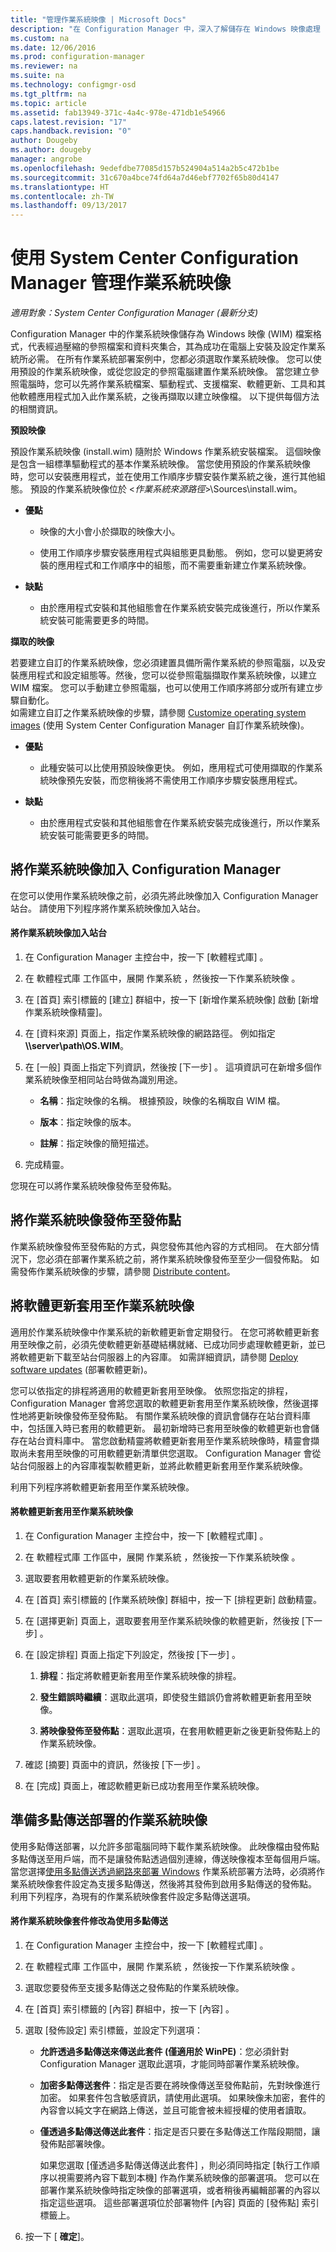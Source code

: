```yaml
---
title: "管理作業系統映像 | Microsoft Docs"
description: "在 Configuration Manager 中，深入了解儲存在 Windows 映像處理 (WIM) 檔案中的作業系統映像管理方法。"
ms.custom: na
ms.date: 12/06/2016
ms.prod: configuration-manager
ms.reviewer: na
ms.suite: na
ms.technology: configmgr-osd
ms.tgt_pltfrm: na
ms.topic: article
ms.assetid: fab13949-371c-4a4c-978e-471db1e54966
caps.latest.revision: "17"
caps.handback.revision: "0"
author: Dougeby
ms.author: dougeby
manager: angrobe
ms.openlocfilehash: 9edefdbe77085d157b524904a514a2b5c472b1be
ms.sourcegitcommit: 31c670a4bce74fd64a7d46ebf7702f65b80d4147
ms.translationtype: HT
ms.contentlocale: zh-TW
ms.lasthandoff: 09/13/2017
---
```

# <a name="manage-operating-system-images-with-system-center-configuration-manager"></a>使用 System Center Configuration Manager 管理作業系統映像

*適用對象：System Center Configuration Manager (最新分支)*

Configuration Manager 中的作業系統映像儲存為 Windows 映像 (WIM) 檔案格式，代表經過壓縮的參照檔案和資料夾集合，其為成功在電腦上安裝及設定作業系統所必需。 在所有作業系統部署案例中，您都必須選取作業系統映像。   您可以使用預設的作業系統映像，或從您設定的參照電腦建置作業系統映像。 當您建立參照電腦時，您可以先將作業系統檔案、驅動程式、支援檔案、軟體更新、工具和其他軟體應用程式加入此作業系統，之後再擷取以建立映像檔。 以下提供每個方法的相關資訊。  

 **預設映像**  

 預設作業系統映像 (install.wim) 隨附於 Windows 作業系統安裝檔案。 這個映像是包含一組標準驅動程式的基本作業系統映像。 當您使用預設的作業系統映像時，您可以安裝應用程式，並在使用工作順序步驟安裝作業系統之後，進行其他組態。  預設的作業系統映像位於 <*作業系統來源路徑*>\Sources\install.wim。  

-   **優點**  

    -   映像的大小會小於擷取的映像大小。  

    -   使用工作順序步驟安裝應用程式與組態更具動態。 例如，您可以變更將安裝的應用程式和工作順序中的組態，而不需要重新建立作業系統映像。  

-   **缺點**  

    -   由於應用程式安裝和其他組態會在作業系統安裝完成後進行，所以作業系統安裝可能需要更多的時間。  

 **擷取的映像**  

 若要建立自訂的作業系統映像，您必須建置具備所需作業系統的參照電腦，以及安裝應用程式和設定組態等。然後，您可以從參照電腦擷取作業系統映像，以建立 WIM 檔案。 您可以手動建立參照電腦，也可以使用工作順序將部分或所有建立步驟自動化。   
如需建立自訂之作業系統映像的步驟，請參閱 [Customize operating system images](customize-operating-system-images.md) (使用 System Center Configuration Manager 自訂作業系統映像)。  

-   **優點**  

    -   此種安裝可以比使用預設映像更快。 例如，應用程式可使用擷取的作業系統映像預先安裝，而您稍後將不需使用工作順序步驟安裝應用程式。  

-   **缺點**  

    -   由於應用程式安裝和其他組態會在作業系統安裝完成後進行，所以作業系統安裝可能需要更多的時間。  


##  <a name="BKMK_AddOSImages"></a> 將作業系統映像加入 Configuration Manager  
 在您可以使用作業系統映像之前，必須先將此映像加入 Configuration Manager 站台。 請使用下列程序將作業系統映像加入站台。  

#### <a name="to-add-an-operating-system-image-to-a-site"></a>將作業系統映像加入站台  

1.  在 Configuration Manager 主控台中，按一下 [軟體程式庫] 。  

2.  在 軟體程式庫  工作區中，展開 作業系統 ，然後按一下作業系統映像 。  

3.  在 [首頁]  索引標籤的 [建立]  群組中，按一下 [新增作業系統映像]  啟動 [新增作業系統映像精靈]。  

4.  在 [資料來源]  頁面上，指定作業系統映像的網路路徑。 例如指定 **\\\server\path\OS.WIM**。  

5.  在 [一般]  頁面上指定下列資訊，然後按 [下一步] 。 這項資訊可在新增多個作業系統映像至相同站台時做為識別用途。  

    -   **名稱**：指定映像的名稱。 根據預設，映像的名稱取自 WIM 檔。  

    -   **版本**：指定映像的版本。  

    -   **註解**：指定映像的簡短描述。  

6.  完成精靈。  

 您現在可以將作業系統映像發佈至發佈點。  

##  <a name="BKMK_DistributeBootImages"></a> 將作業系統映像發佈至發佈點  
 作業系統映像發佈至發佈點的方式，與您發佈其他內容的方式相同。 在大部分情況下，您必須在部署作業系統之前，將作業系統映像發佈至至少一個發佈點。 如需發佈作業系統映像的步驟，請參閱 [Distribute content](../../core/servers/deploy/configure/deploy-and-manage-content.md#bkmk_distribute)。  

##  <a name="BKMK_OSImagesApplyUpdates"></a> 將軟體更新套用至作業系統映像  
 適用於作業系統映像中作業系統的新軟體更新會定期發行。 在您可將軟體更新套用至映像之前，必須先使軟體更新基礎結構就緒、已成功同步處理軟體更新，並已將軟體更新下載至站台伺服器上的內容庫。 如需詳細資訊，請參閱 [Deploy software updates](../../sum/deploy-use/deploy-software-updates.md) (部署軟體更新)。  

 您可以依指定的排程將適用的軟體更新套用至映像。 依照您指定的排程，Configuration Manager 會將您選取的軟體更新套用至作業系統映像，然後選擇性地將更新映像發佈至發佈點。 有關作業系統映像的資訊會儲存在站台資料庫中，包括匯入時已套用的軟體更新。 最初新增時已套用至映像的軟體更新也會儲存在站台資料庫中。 當您啟動精靈將軟體更新套用至作業系統映像時，精靈會擷取尚未套用至映像的可用軟體更新清單供您選取。 Configuration Manager 會從站台伺服器上的內容庫複製軟體更新，並將此軟體更新套用至作業系統映像。  

 利用下列程序將軟體更新套用至作業系統映像。  

#### <a name="to-apply-software-updates-to-an-operating-system-image"></a>將軟體更新套用至作業系統映像  

1.  在 Configuration Manager 主控台中，按一下 [軟體程式庫] 。  

2.  在 軟體程式庫  工作區中，展開 作業系統 ，然後按一下作業系統映像 。  

3.  選取要套用軟體更新的作業系統映像。  

4.  在 [首頁]  索引標籤的 [作業系統映像]  群組中，按一下 [排程更新]  啟動精靈。  

5.  在 [選擇更新]  頁面上，選取要套用至作業系統映像的軟體更新，然後按 [下一步] 。  

6.  在 [設定排程]  頁面上指定下列設定，然後按 [下一步] 。  

    1.  **排程**：指定將軟體更新套用至作業系統映像的排程。  

    2.  **發生錯誤時繼續**：選取此選項，即使發生錯誤仍會將軟體更新套用至映像。  

    3.  **將映像發佈至發佈點**：選取此選項，在套用軟體更新之後更新發佈點上的作業系統映像。  

7.  確認 [摘要]  頁面中的資訊，然後按 [下一步] 。  

8.  在 [完成]  頁面上，確認軟體更新已成功套用至作業系統映像。  

##  <a name="BKMK_OSImageMulticast"></a> 準備多點傳送部署的作業系統映像  
 使用多點傳送部署，以允許多部電腦同時下載作業系統映像。 此映像檔由發佈點多點傳送至用戶端，而不是讓發佈點透過個別連線，傳送映像複本至每個用戶端。 當您選擇[使用多點傳送透過網路來部署 Windows](../deploy-use/use-multicast-to-deploy-windows-over-the-network.md) 作業系統部署方法時，必須將作業系統映像套件設定為支援多點傳送，然後將其發佈到啟用多點傳送的發佈點。 利用下列程序，為現有的作業系統映像套件設定多點傳送選項。  

#### <a name="to-modify-an-operating-system-image-package-to-use-multicast"></a>將作業系統映像套件修改為使用多點傳送  

1.  在 Configuration Manager 主控台中，按一下 [軟體程式庫] 。  

2.  在 軟體程式庫  工作區中，展開 作業系統 ，然後按一下作業系統映像 。  

3.  選取您要發佈至支援多點傳送之發佈點的作業系統映像。  

4.  在 [首頁]  索引標籤的 [內容]  群組中，按一下 [內容] 。  

5.  選取 [發佈設定]  索引標籤，並設定下列選項：  

    -   **允許透過多點傳送來傳送此套件 (僅適用於 WinPE)**：您必須針對 Configuration Manager 選取此選項，才能同時部署作業系統映像。  

    -   **加密多點傳送套件**：指定是否要在將映像傳送至發佈點前，先對映像進行加密。 如果套件包含敏感資訊，請使用此選項。 如果映像未加密，套件的內容會以純文字在網路上傳送，並且可能會被未經授權的使用者讀取。  

    -   **僅透過多點傳送傳送此套件**：指定是否只要在多點傳送工作階段期間，讓發佈點部署映像。  

         如果您選取 [僅透過多點傳送傳送此套件] ，則必須同時指定 [執行工作順序以視需要將內容下載到本機]  作為作業系統映像的部署選項。 您可以在部署作業系統映像時指定映像的部署選項，或者稍後再編輯部署的內容以指定這些選項。 這些部署選項位於部署物件 [內容]  頁面的 [發佈點]  索引標籤上。  

6.  按一下 [ **確定**]。  
